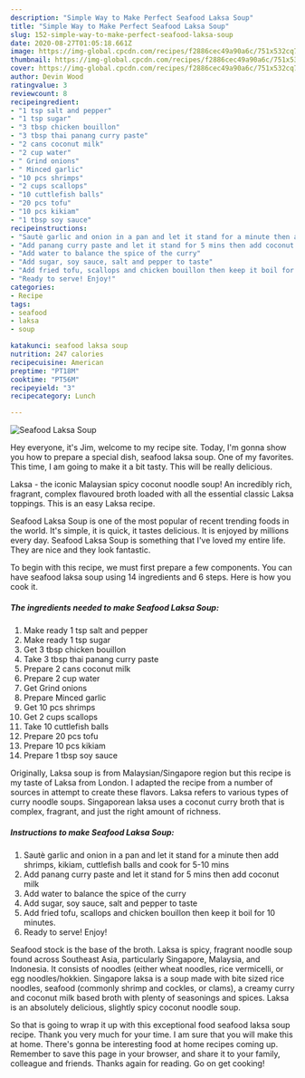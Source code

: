 ```yaml
---
description: "Simple Way to Make Perfect Seafood Laksa Soup"
title: "Simple Way to Make Perfect Seafood Laksa Soup"
slug: 152-simple-way-to-make-perfect-seafood-laksa-soup
date: 2020-08-27T01:05:18.661Z
image: https://img-global.cpcdn.com/recipes/f2886cec49a90a6c/751x532cq70/seafood-laksa-soup-recipe-main-photo.jpg
thumbnail: https://img-global.cpcdn.com/recipes/f2886cec49a90a6c/751x532cq70/seafood-laksa-soup-recipe-main-photo.jpg
cover: https://img-global.cpcdn.com/recipes/f2886cec49a90a6c/751x532cq70/seafood-laksa-soup-recipe-main-photo.jpg
author: Devin Wood
ratingvalue: 3
reviewcount: 8
recipeingredient:
- "1 tsp salt and pepper"
- "1 tsp sugar"
- "3 tbsp chicken bouillon"
- "3 tbsp thai panang curry paste"
- "2 cans coconut milk"
- "2 cup water"
- " Grind onions"
- " Minced garlic"
- "10 pcs shrimps"
- "2 cups scallops"
- "10 cuttlefish balls"
- "20 pcs tofu"
- "10 pcs kikiam"
- "1 tbsp soy sauce"
recipeinstructions:
- "Sautè garlic and onion in a pan and let it stand for a minute then add shrimps, kikiam, cuttlefish balls and cook for 5-10 mins"
- "Add panang curry paste and let it stand for 5 mins then add coconut milk"
- "Add water to balance the spice of the curry"
- "Add sugar, soy sauce, salt and pepper to taste"
- "Add fried tofu, scallops and chicken bouillon then keep it boil for 10 minutes."
- "Ready to serve! Enjoy!"
categories:
- Recipe
tags:
- seafood
- laksa
- soup

katakunci: seafood laksa soup 
nutrition: 247 calories
recipecuisine: American
preptime: "PT18M"
cooktime: "PT56M"
recipeyield: "3"
recipecategory: Lunch

---
```



![Seafood Laksa Soup](https://img-global.cpcdn.com/recipes/f2886cec49a90a6c/751x532cq70/seafood-laksa-soup-recipe-main-photo.jpg)

Hey everyone, it's Jim, welcome to my recipe site. Today, I'm gonna show you how to prepare a special dish, seafood laksa soup. One of my favorites. This time, I am going to make it a bit tasty. This will be really delicious.

Laksa - the iconic Malaysian spicy coconut noodle soup! An incredibly rich, fragrant, complex flavoured broth loaded with all the essential classic Laksa toppings. This is an easy Laksa recipe.

Seafood Laksa Soup is one of the most popular of recent trending foods in the world. It's simple, it is quick, it tastes delicious. It is enjoyed by millions every day. Seafood Laksa Soup is something that I've loved my entire life. They are nice and they look fantastic.


To begin with this recipe, we must first prepare a few components. You can have seafood laksa soup using 14 ingredients and 6 steps. Here is how you cook it.

<!--inarticleads1-->

##### The ingredients needed to make Seafood Laksa Soup:

1. Make ready 1 tsp salt and pepper
1. Make ready 1 tsp sugar
1. Get 3 tbsp chicken bouillon
1. Take 3 tbsp thai panang curry paste
1. Prepare 2 cans coconut milk
1. Prepare 2 cup water
1. Get  Grind onions
1. Prepare  Minced garlic
1. Get 10 pcs shrimps
1. Get 2 cups scallops
1. Take 10 cuttlefish balls
1. Prepare 20 pcs tofu
1. Prepare 10 pcs kikiam
1. Prepare 1 tbsp soy sauce


Originally, Laksa soup is from Malaysian/Singapore region but this recipe is my taste of Laksa from London. I adapted the recipe from a number of sources in attempt to create these flavors. Laksa refers to various types of curry noodle soups. Singaporean laksa uses a coconut curry broth that is complex, fragrant, and just the right amount of richness. 

<!--inarticleads2-->

##### Instructions to make Seafood Laksa Soup:

1. Sautè garlic and onion in a pan and let it stand for a minute then add shrimps, kikiam, cuttlefish balls and cook for 5-10 mins
1. Add panang curry paste and let it stand for 5 mins then add coconut milk
1. Add water to balance the spice of the curry
1. Add sugar, soy sauce, salt and pepper to taste
1. Add fried tofu, scallops and chicken bouillon then keep it boil for 10 minutes.
1. Ready to serve! Enjoy!


Seafood stock is the base of the broth. Laksa is spicy, fragrant noodle soup found across Southeast Asia, particularly Singapore, Malaysia, and Indonesia. It consists of noodles (either wheat noodles, rice vermicelli, or egg noodles/hokkien. Singapore laksa is a soup made with bite sized rice noodles, seafood (commonly shrimp and cockles, or clams), a creamy curry and coconut milk based broth with plenty of seasonings and spices. Laksa is an absolutely delicious, slightly spicy coconut noodle soup. 

So that is going to wrap it up with this exceptional food seafood laksa soup recipe. Thank you very much for your time. I am sure that you will make this at home. There's gonna be interesting food at home recipes coming up. Remember to save this page in your browser, and share it to your family, colleague and friends. Thanks again for reading. Go on get cooking!
